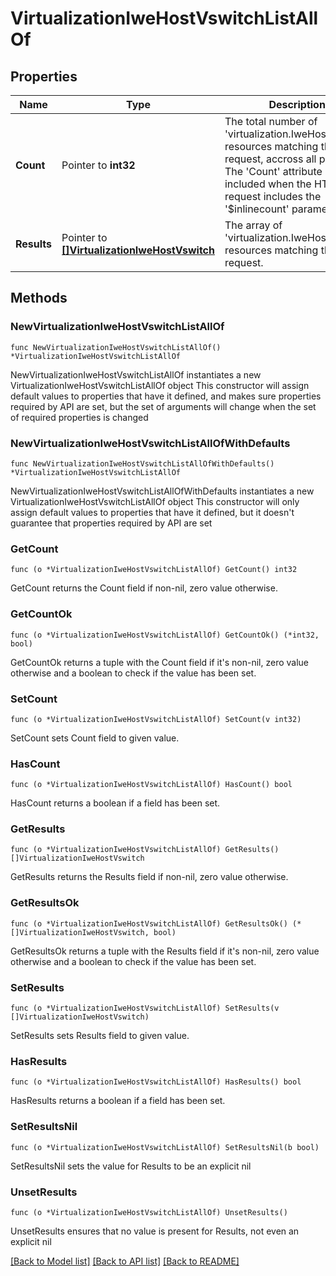 # VirtualizationIweHostVswitchListAllOf

## Properties

Name | Type | Description | Notes
------------ | ------------- | ------------- | -------------
**Count** | Pointer to **int32** | The total number of &#39;virtualization.IweHostVswitch&#39; resources matching the request, accross all pages. The &#39;Count&#39; attribute is included when the HTTP GET request includes the &#39;$inlinecount&#39; parameter. | [optional] 
**Results** | Pointer to [**[]VirtualizationIweHostVswitch**](VirtualizationIweHostVswitch.md) | The array of &#39;virtualization.IweHostVswitch&#39; resources matching the request. | [optional] 

## Methods

### NewVirtualizationIweHostVswitchListAllOf

`func NewVirtualizationIweHostVswitchListAllOf() *VirtualizationIweHostVswitchListAllOf`

NewVirtualizationIweHostVswitchListAllOf instantiates a new VirtualizationIweHostVswitchListAllOf object
This constructor will assign default values to properties that have it defined,
and makes sure properties required by API are set, but the set of arguments
will change when the set of required properties is changed

### NewVirtualizationIweHostVswitchListAllOfWithDefaults

`func NewVirtualizationIweHostVswitchListAllOfWithDefaults() *VirtualizationIweHostVswitchListAllOf`

NewVirtualizationIweHostVswitchListAllOfWithDefaults instantiates a new VirtualizationIweHostVswitchListAllOf object
This constructor will only assign default values to properties that have it defined,
but it doesn't guarantee that properties required by API are set

### GetCount

`func (o *VirtualizationIweHostVswitchListAllOf) GetCount() int32`

GetCount returns the Count field if non-nil, zero value otherwise.

### GetCountOk

`func (o *VirtualizationIweHostVswitchListAllOf) GetCountOk() (*int32, bool)`

GetCountOk returns a tuple with the Count field if it's non-nil, zero value otherwise
and a boolean to check if the value has been set.

### SetCount

`func (o *VirtualizationIweHostVswitchListAllOf) SetCount(v int32)`

SetCount sets Count field to given value.

### HasCount

`func (o *VirtualizationIweHostVswitchListAllOf) HasCount() bool`

HasCount returns a boolean if a field has been set.

### GetResults

`func (o *VirtualizationIweHostVswitchListAllOf) GetResults() []VirtualizationIweHostVswitch`

GetResults returns the Results field if non-nil, zero value otherwise.

### GetResultsOk

`func (o *VirtualizationIweHostVswitchListAllOf) GetResultsOk() (*[]VirtualizationIweHostVswitch, bool)`

GetResultsOk returns a tuple with the Results field if it's non-nil, zero value otherwise
and a boolean to check if the value has been set.

### SetResults

`func (o *VirtualizationIweHostVswitchListAllOf) SetResults(v []VirtualizationIweHostVswitch)`

SetResults sets Results field to given value.

### HasResults

`func (o *VirtualizationIweHostVswitchListAllOf) HasResults() bool`

HasResults returns a boolean if a field has been set.

### SetResultsNil

`func (o *VirtualizationIweHostVswitchListAllOf) SetResultsNil(b bool)`

 SetResultsNil sets the value for Results to be an explicit nil

### UnsetResults
`func (o *VirtualizationIweHostVswitchListAllOf) UnsetResults()`

UnsetResults ensures that no value is present for Results, not even an explicit nil

[[Back to Model list]](../README.md#documentation-for-models) [[Back to API list]](../README.md#documentation-for-api-endpoints) [[Back to README]](../README.md)


